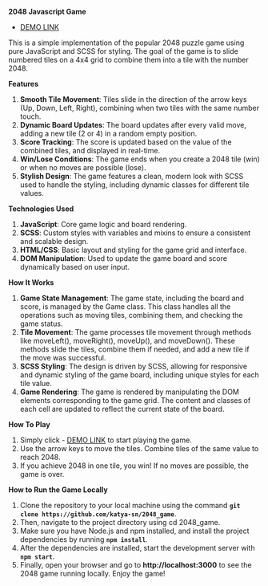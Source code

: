 **2048 Javascript Game**

- [DEMO LINK](https://katya-sn.github.io/2048_game/)

This is a simple implementation of the popular 2048 puzzle game using pure JavaScript and SCSS for styling. 
The goal of the game is to slide numbered tiles on a 4x4 grid to combine them into a tile with the number 2048.

**Features**
1. **Smooth Tile Movement**: 
  Tiles slide in the direction of the arrow keys (Up, Down, Left, Right), combining when two tiles with the same number touch.
2. **Dynamic Board Updates**: 
  The board updates after every valid move, adding a new tile (2 or 4) in a random empty position.
3. **Score Tracking**: 
  The score is updated based on the value of the combined tiles, and displayed in real-time.
4. **Win/Lose Conditions**: 
  The game ends when you create a 2048 tile (win) or when no moves are possible (lose).
5. **Stylish Design**: 
  The game features a clean, modern look with SCSS used to handle the styling, including dynamic classes for different tile values.

  
**Technologies Used**
1. **JavaScript**: 
  Core game logic and board rendering.
2. **SCSS**: 
  Custom styles with variables and mixins to ensure a consistent and scalable design.
3. **HTML/CSS**: 
  Basic layout and styling for the game grid and interface.
4. **DOM Manipulation**: 
  Used to update the game board and score dynamically based on user input.

**How It Works**
1. **Game State Management**: 
  The game state, including the board and score, is managed by the Game class. This class handles all the operations such as moving tiles, combining them, and checking the game status.
2. **Tile Movement**: 
  The game processes tile movement through methods like moveLeft(), moveRight(), moveUp(), and moveDown(). These methods slide the tiles, combine them if needed, and add a new tile if the move was successful.
3. **SCSS Styling**: 
  The design is driven by SCSS, allowing for responsive and dynamic styling of the game board, including unique styles for each tile value.
4. **Game Rendering**: 
  The game is rendered by manipulating the DOM elements corresponding to the game grid. The content and classes of each cell are updated to reflect the current state of the board.
  
**How To Play**
1. Simply click - [DEMO LINK](https://katya-sn.github.io/2048_game/) to start playing the game.
2. Use the arrow keys to move the tiles. Combine tiles of the same value to reach 2048.
3. If you achieve 2048 in one tile, you win! If no moves are possible, the game is over.

**How to Run the Game Locally**
1. Clone the repository to your local machine using the command **`git clone https://github.com/katya-sn/2048_game`**.
2. Then, navigate to the project directory using cd 2048_game.
3. Make sure you have Node.js and npm installed, and install the project dependencies by running **`npm install`**.
4. After the dependencies are installed, start the development server with **`npm start`**.
5. Finally, open your browser and go to **http://localhost:3000** to see the 2048 game running locally. Enjoy the game!
